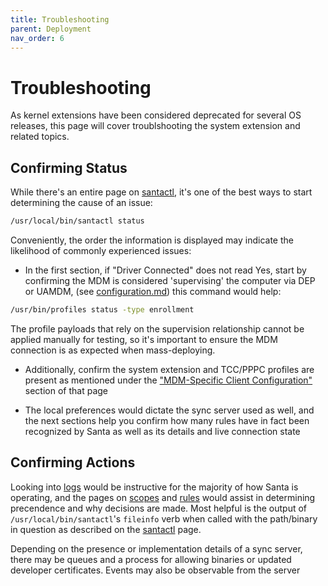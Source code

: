 ```yaml
---
title: Troubleshooting
parent: Deployment
nav_order: 6
---
```


# Troubleshooting

As kernel extensions have been considered deprecated for several OS releases,
this page will cover troublshooting the system extension and related topics.

## Confirming Status

While there's an entire page on [santactl](../binaries/santactl.md), it's one of the best ways to start
determining the cause of an issue:

```sh
/usr/local/bin/santactl status
```

Conveniently, the order the information is displayed may indicate the likelihood
of commonly experienced issues:

- In the first section, if "Driver Connected" does not read Yes, start by
confirming the MDM is considered 'supervising' the computer via DEP or UAMDM,
(see [configuration.md](configuration.md)) this command would help:

```sh
/usr/bin/profiles status -type enrollment
```

The profile payloads that rely on the supervision relationship cannot be applied
manually for testing, so it's important to ensure the MDM connection is as
expected when mass-deploying.

- Additionally, confirm the system extension and TCC/PPPC profiles are present
as mentioned under the ["MDM-Specific Client Configuration"](configuration.md) section of that page

- The local preferences would dictate the sync server used as well, and the
next sections help you confirm how many rules have in fact been recognized by
Santa as well as its details and live connection state

## Confirming Actions

Looking into [logs](../concepts/logs.md) would be instructive for the majority
of how Santa is operating, and the pages on [scopes](../concepts/scopes.md) and [rules](../concepts/rules.md) would assist in
determining precendence and why decisions are made. Most helpful is the output of
`/usr/local/bin/santactl`'s `fileinfo` verb when called with the path/binary in
question as described on the [santactl](../binaries/santactl.md) page.

Depending on the presence or implementation details of a sync server, there may
be queues and a process for allowing binaries or updated developer certificates.
Events may also be observable from the server
